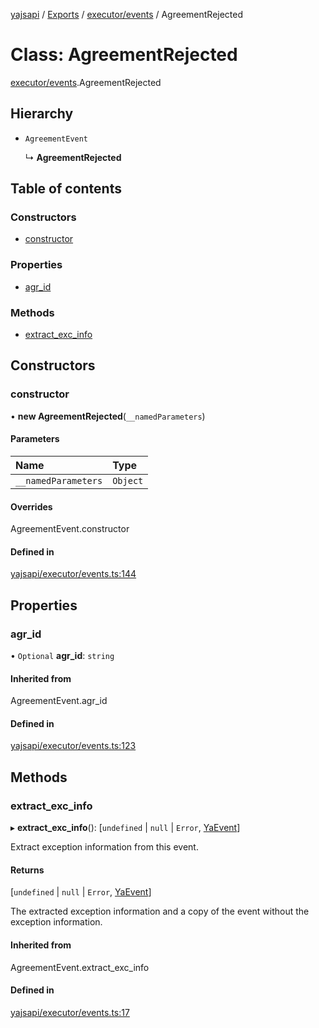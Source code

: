 [yajsapi](../README.md) / [Exports](../modules.md) / [executor/events](../modules/executor_events.md) / AgreementRejected

# Class: AgreementRejected

[executor/events](../modules/executor_events.md).AgreementRejected

## Hierarchy

- `AgreementEvent`

  ↳ **AgreementRejected**

## Table of contents

### Constructors

- [constructor](executor_events.agreementrejected.md#constructor)

### Properties

- [agr\_id](executor_events.agreementrejected.md#agr_id)

### Methods

- [extract\_exc\_info](executor_events.agreementrejected.md#extract_exc_info)

## Constructors

### constructor

• **new AgreementRejected**(`__namedParameters`)

#### Parameters

| Name | Type |
| :------ | :------ |
| `__namedParameters` | `Object` |

#### Overrides

AgreementEvent.constructor

#### Defined in

[yajsapi/executor/events.ts:144](https://github.com/golemfactory/yajsapi/blob/8f42a91/yajsapi/executor/events.ts#L144)

## Properties

### agr\_id

• `Optional` **agr\_id**: `string`

#### Inherited from

AgreementEvent.agr\_id

#### Defined in

[yajsapi/executor/events.ts:123](https://github.com/golemfactory/yajsapi/blob/8f42a91/yajsapi/executor/events.ts#L123)

## Methods

### extract\_exc\_info

▸ **extract_exc_info**(): [`undefined` \| ``null`` \| `Error`, [YaEvent](executor_events.yaevent.md)]

Extract exception information from this event.

#### Returns

[`undefined` \| ``null`` \| `Error`, [YaEvent](executor_events.yaevent.md)]

The extracted exception information and a copy of the event without the exception information.

#### Inherited from

AgreementEvent.extract\_exc\_info

#### Defined in

[yajsapi/executor/events.ts:17](https://github.com/golemfactory/yajsapi/blob/8f42a91/yajsapi/executor/events.ts#L17)
